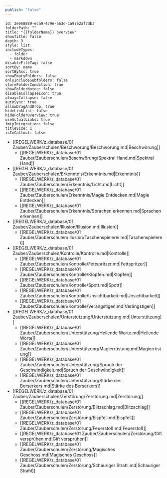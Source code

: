 ```yaml
---
publish: "false"
---
```

```folder-overview
id: 2e068889-eca9-479e-a63d-1a97e2af73b3
folderPath: ""
title: "{{folderName}} overview"
showTitle: false
depth: 3
style: list
includeTypes:
  - folder
  - markdown
disableFileTag: false
sortBy: name
sortByAsc: true
showEmptyFolders: false
onlyIncludeSubfolders: false
storeFolderCondition: true
showFolderNotes: false
disableCollapseIcon: true
alwaysCollapse: false
autoSync: true
allowDragAndDrop: true
hideLinkList: false
hideFolderOverview: true
useActualLinks: true
fmtpIntegration: false
titleSize: 1
isInCallout: false
```
<span class="fv-link-list-start" id="2e068889-eca9-479e-a63d-1a97e2af73b3"></span>
- [[REGELWERK/z_database/01 Zauber/Zauberschulen/Beschwörung/Beschwörung.md|Beschwörung]]
	- [[REGELWERK/z_database/01 Zauber/Zauberschulen/Beschwörung/Spektral Hand.md|Spektral Hand]]
- [[REGELWERK/z_database/01 Zauber/Zauberschulen/Erkenntnis/Erkenntnis.md|Erkenntnis]]
	- [[REGELWERK/z_database/01 Zauber/Zauberschulen/Erkenntnis/Licht.md|Licht]]
	- [[REGELWERK/z_database/01 Zauber/Zauberschulen/Erkenntnis/Magie Entdecken.md|Magie Entdecken]]
	- [[REGELWERK/z_database/01 Zauber/Zauberschulen/Erkenntnis/Sprachen erkennen.md|Sprachen erkennen]]
- [[REGELWERK/z_database/01 Zauber/Zauberschulen/Illusion/Illusion.md|Illusion]]
	- [[REGELWERK/z_database/01 Zauber/Zauberschulen/Illusion/Taschenspielerei.md|Taschenspielerei]]
- [[REGELWERK/z_database/01 Zauber/Zauberschulen/Kontrolle/Kontrolle.md|Kontrolle]]
	- [[REGELWERK/z_database/01 Zauber/Zauberschulen/Kontrolle/Fettspritzer.md|Fettspritzer]]
	- [[REGELWERK/z_database/01 Zauber/Zauberschulen/Kontrolle/Klopfen.md|Klopfen]]
	- [[REGELWERK/z_database/01 Zauber/Zauberschulen/Kontrolle/Spott.md|Spott]]
	- [[REGELWERK/z_database/01 Zauber/Zauberschulen/Kontrolle/Unsichtbarkeit.md|Unsichtbarkeit]]
	- [[REGELWERK/z_database/01 Zauber/Zauberschulen/Kontrolle/Verängstigen.md|Verängstigen]]
- [[REGELWERK/z_database/01 Zauber/Zauberschulen/Unterstützung/Unterstützung.md|Unterstützung]]
	- [[REGELWERK/z_database/01 Zauber/Zauberschulen/Unterstützung/Heilende Worte.md|Heilende Worte]]
	- [[REGELWERK/z_database/01 Zauber/Zauberschulen/Unterstützung/Magierrüstung.md|Magierrüstung]]
	- [[REGELWERK/z_database/01 Zauber/Zauberschulen/Unterstützung/Spruch der Geschwindigkeit.md|Spruch der Geschwindigkeit]]
	- [[REGELWERK/z_database/01 Zauber/Zauberschulen/Unterstützung/Stärke des Berserkers.md|Stärke des Berserkers]]
- [[REGELWERK/z_database/01 Zauber/Zauberschulen/Zerstörung/Zerstörung.md|Zerstörung]]
	- [[REGELWERK/z_database/01 Zauber/Zauberschulen/Zerstörung/Blitzschlag.md|Blitzschlag]]
	- [[REGELWERK/z_database/01 Zauber/Zauberschulen/Zerstörung/Eispfeil.md|Eispfeil]]
	- [[REGELWERK/z_database/01 Zauber/Zauberschulen/Zerstörung/Feuerstoß.md|Feuerstoß]]
	- [[REGELWERK/z_database/01 Zauber/Zauberschulen/Zerstörung/Gift versprühen.md|Gift versprühen]]
	- [[REGELWERK/z_database/01 Zauber/Zauberschulen/Zerstörung/Magisches Geschoss.md|Magisches Geschoss]]
	- [[REGELWERK/z_database/01 Zauber/Zauberschulen/Zerstörung/Schauriger Strahl.md|Schauriger Strahl]]
<span class="fv-link-list-end" id="2e068889-eca9-479e-a63d-1a97e2af73b3"></span>
